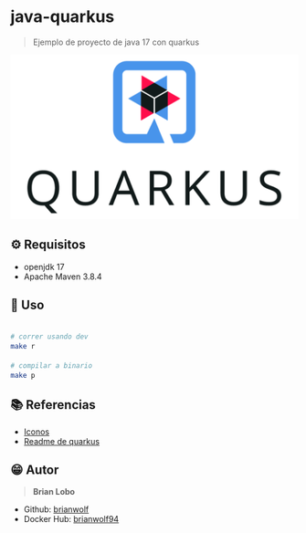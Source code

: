 # java-quarkus

> Ejemplo de proyecto de java 17 con quarkus

![alt](docs/img/quarkus_logo.png)


## :gear: Requisitos

* openjdk 17
* Apache Maven 3.8.4 

## :tada: Uso

```bash

# correr usando dev
make r

# compilar a binario
make p
```

## :books: Referencias

* [Iconos](https://github.com/ikatyang/emoji-cheat-sheet/blob/master/README.md)
* [Readme de quarkus](docs/README.md)

## :grin: Autor

> **Brian Lobo**

* Github: [brianwolf](https://github.com/brianwolf)
* Docker Hub:  [brianwolf94](https://hub.docker.com/u/brianwolf94)
